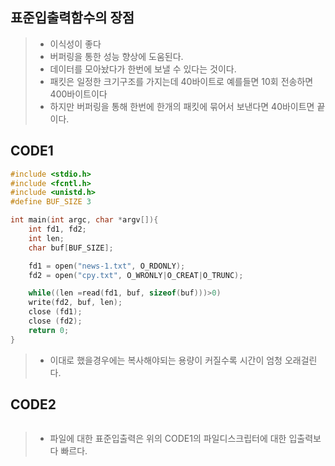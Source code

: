 ## 표준입출력함수의 장점
> * 이식성이 좋다
> * 버퍼링을 통한 성능 향상에 도움된다.
  > * 데이터를 모아놨다가 한번에 보낼 수 있다는 것이다.
  > * 패킷은 일정한 크기구조를 가지는데 40바이트로 예를들면 10회 전송하면 400바이트이다
  > * 하지만 버퍼링을 통해 한번에 한개의 패킷에 묶어서 보낸다면 40바이트면 끝이다.

## CODE1
```c
#include <stdio.h>
#include <fcntl.h>
#include <unistd.h>
#define BUF_SIZE 3

int main(int argc, char *argv[]){
    int fd1, fd2;
    int len;
    char buf[BUF_SIZE];

    fd1 = open("news-1.txt", O_RDONLY);
    fd2 = open("cpy.txt", O_WRONLY|O_CREAT|O_TRUNC);

    while((len =read(fd1, buf, sizeof(buf)))>0)
    write(fd2, buf, len);
    close (fd1);
    close (fd2);
    return 0;
}
```
> * 이대로 했을경우에는 복사해야되는 용량이 커질수록 시간이 엄청 오래걸린다.
## CODE2
```c

```
> * 파일에 대한 표준입출력은 위의 CODE1의 파일디스크립터에 대한 입출력보다 빠르다.
